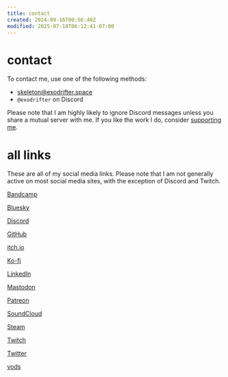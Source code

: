 ```yaml
---
title: contact
created: 2024-09-16T00:56:40Z
modified: 2025-07-18T06:12:41-07:00
---
```


# contact

To contact me, use one of the following methods:
- <i class="ri-mail-fill"></i> [skeleton@exodrifter.space](mailto:skeleton@exodrifter.space)
- <i class="ri-discord-fill"></i> `@exodrifter` on Discord

Please note that I am highly likely to ignore Discord messages unless you share a mutual server with me. If you like the work I do, consider [supporting me](support.md).

# all links

These are all of my social media links. Please note that I am not generally active on most social media sites, with the exception of Discord and Twitch.

<div class="flex">

<i class="ri-twitch-fill"></i> [Bandcamp](https://music.exodrifter.space)

<i class="ri-bluesky-fill"></i> [Bluesky](https://bsky.app/profile/exodrifter.bsky.social)

<i class="ri-discord-fill"></i> [Discord](https://discord.gg/arqFQVt)

<i class="ri-github-fill"></i> [GitHub](https://github.com/exodrifter)

<i class="ri-store-2-fill"></i> [itch.io](https://exodrifter.itch.io)

<i class="ri-cup-fill"></i> [Ko-fi](https://ko-fi.com/exodrifter)

<i class="ri-linkedin-box-fill"></i> [LinkedIn](https://www.linkedin.com/in/exodrifter)

<i class="ri-mastodon-fill"></i> [Mastodon](https://vt.social/@exodrifter)

<i class="ri-patreon-fill"></i> [Patreon](https://patreon.com/exodrifter)

<i class="ri-soundcloud-fill"></i> [SoundCloud](https://soundcloud.com/exodrifter)

<i class="ri-steam-fill"></i> [Steam](https://store.steampowered.com/developer/exodrifter)

<i class="ri-twitch-fill"></i> [Twitch](https://www.twitch.tv/exodrifter_)

<i class="ri-twitter-fill"></i> [Twitter](https://twitter.com/exodrifter)

<i class="ri-video-fill"></i> [vods](https://vods.exodrifter.space)

</div>
